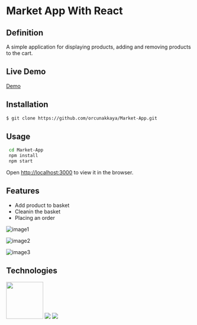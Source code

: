 # Market App With React

## Definition
A simple application for displaying products, adding and removing products to the cart.

## Live Demo
[Demo](https://orcunakkaya-market-app.netlify.app/)

## Installation

```bash
$ git clone https://github.com/orcunakkaya/Market-App.git
```

## Usage

```bash
 cd Market-App
 npm install
 npm start
```

Open [http://localhost:3000](http://localhost:3000) to view it in the browser.

## Features

 - Add product to basket
 - Cleanin the basket
 - Placing an order
 
 
 
  ![image1](https://user-images.githubusercontent.com/66293052/135205687-64b25816-2fb1-42b0-9811-65e6998399a9.png)

  ![image2](https://user-images.githubusercontent.com/66293052/135205701-c932f4ea-b858-491e-a08f-66bcbe141cb8.png)
 
  ![image3](https://user-images.githubusercontent.com/66293052/135205706-895e1f26-4020-4147-a101-6a2c04ede842.png)
 

## Technologies
<img width="100px" src="https://user-images.githubusercontent.com/66293052/135208461-afdcd8e0-1fa4-4408-a7a7-d03fddee5d18.png"></img>
<img width="%25" src="https://user-images.githubusercontent.com/66293052/135208464-afdb7681-048f-49c3-87fa-bc685a13f0da.png"></img>
<img width="%25" src="https://user-images.githubusercontent.com/66293052/135208467-edd98abd-b033-4117-b933-31712da7dee5.png"></img>
